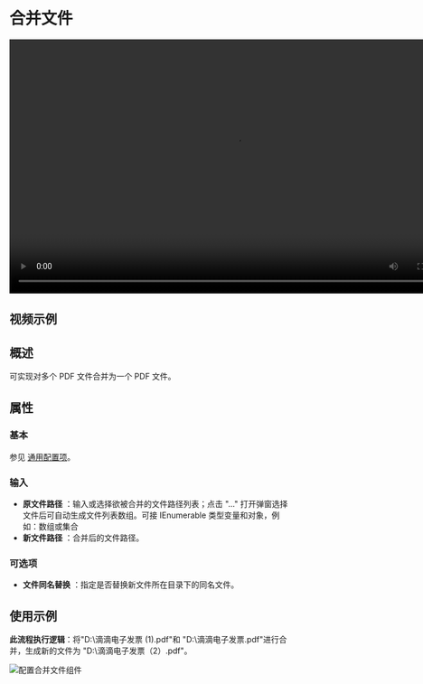 # 合并文件

<video controls height='450px' width='800px' src="https://encooacademy.oss-cn-shanghai.aliyuncs.com/activity/MergeFile.mp4"></video>

## 视频示例

## 概述

可实现对多个 PDF 文件合并为一个 PDF 文件。

## 属性

### 基本

参见 [通用配置项](../../Appendix/CommonConfigurationItems.md)。

### 输入

- **原文件路径** ：输入或选择欲被合并的文件路径列表；点击 "..." 打开弹窗选择文件后可自动生成文件列表数组。可接 IEnumerable 类型变量和对象，例如：数组或集合
- **新文件路径** ：合并后的文件路径。

### 可选项

- **文件同名替换** ：指定是否替换新文件所在目录下的同名文件。

## 使用示例

**此流程执行逻辑**：将"D:\\滴滴电子发票 (1).pdf"和 "D:\\滴滴电子发票.pdf"进行合并，生成新的文件为 "D:\\滴滴电子发票（2）.pdf"。

![配置合并文件组件](https://docimages.blob.core.chinacloudapi.cn/images/Activities/MergePDF_2.png)
